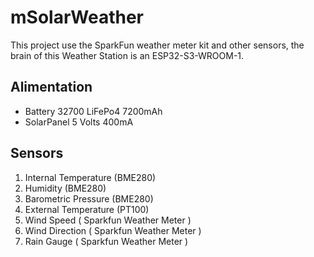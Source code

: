 # mSolarWeather
This project use the SparkFun weather meter kit and other sensors,
the brain of this Weather Station is an ESP32-S3-WROOM-1.

## Alimentation
- Battery 32700 LiFePo4 7200mAh
- SolarPanel 5 Volts 400mA

## Sensors
1. Internal Temperature (BME280)
2. Humidity (BME280)
3. Barometric Pressure (BME280)
4. External Temperature (PT100)
5. Wind Speed ( Sparkfun Weather Meter )
6. Wind Direction ( Sparkfun Weather Meter )
7. Rain Gauge ( Sparkfun Weather Meter )
   


  
